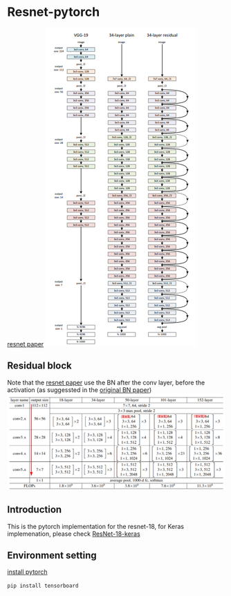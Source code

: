 # Resnet-pytorch
[resnet paper](https://arxiv.org/pdf/1512.03385.pdf)
![Alt text](images/resnet.png)

## Residual block
Note that the [resnet paper](https://arxiv.org/pdf/1512.03385.pdf) use the BN after the conv layer, before the activation (as suggessted in the [original BN paper](https://arxiv.org/abs/1502.03167))
![Alt text](images/residual_block.png)

## Introduction
This is the pytorch implementation for the resnet-18, for Keras implemenation, please check [ResNet-18-keras](https://github.com/Tsuihao/ResNet-18-keras)


## Environment setting
[install pytorch](https://pytorch.org/?utm_source=Google&utm_medium=PaidSearch&utm_campaign=%2A%2ALP+-+TM+-+General+-+HV+-+GER&utm_adgroup=How+To+Install+PyTorch&utm_keyword=how%20to%20install%20pytorch&utm_offering=AI&utm_Product=PyTorch&gclid=CjwKCAjw_sn8BRBrEiwAnUGJDmAaAqxTSGpC0MGl-Uz1KyXo7LVtSXVPLIUDiwbswOMRgxoAnOr-JRoCPDEQAvD_BwE)

`pip install tensorboard`